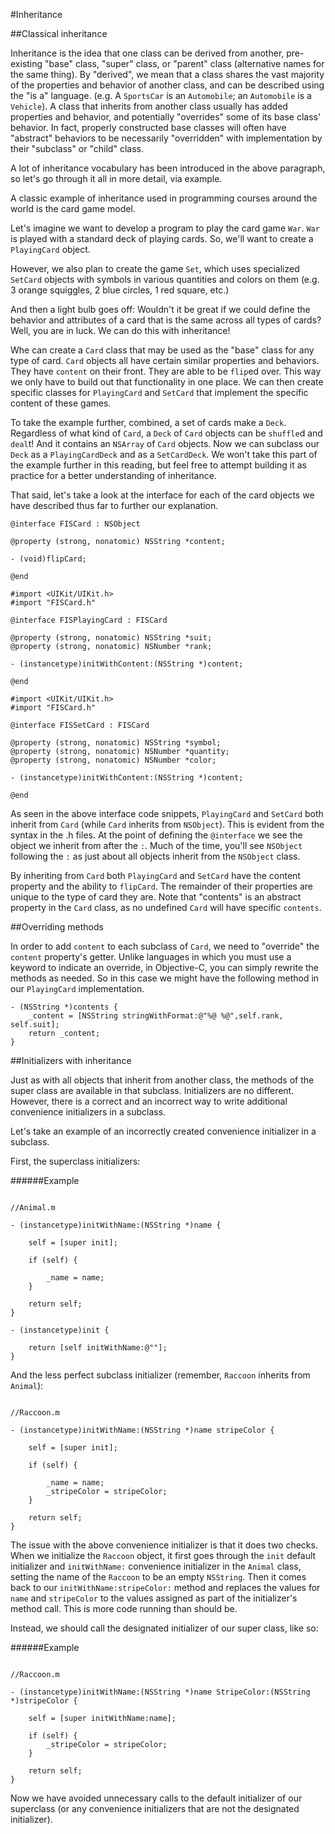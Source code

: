 #Inheritance

##Classical inheritance

Inheritance is the idea that one class can be derived from another, pre-existing "base" class, "super" class, or "parent" class (alternative names for the same thing). By "derived", we mean that a class shares the vast majority of the properties and behavior of another class, and can be described using the "is a" language. (e.g. A `SportsCar` is an `Automobile`; an `Automobile` is a `Vehicle`). A class that inherits from another class usually has added properties and behavior, and potentially "overrides" some of its base class' behavior. In fact, properly constructed base classes will often have "abstract" behaviors to be necessarily "overridden" with implementation by their "subclass" or "child" class.

A lot of inheritance vocabulary has been introduced in the above paragraph, so let's go through it all in more detail, via example.

A classic example of inheritance used in programming courses around the world is the card game model.

Let's imagine we want to develop a program to play the card game `War`. `War` is played with a standard deck of playing cards. So, we'll want to create a `PlayingCard` object. 

However, we also plan to create the game `Set`, which uses specialized `SetCard` objects with symbols in various quantities and colors on them (e.g. 3 orange squiggles, 2 blue circles, 1 red square, etc.)

And then a light bulb goes off: Wouldn't it be great if we could define the behavior and attributes of a card that is the same across all types of cards? Well, you are in luck. We can do this with inheritance!

Whe can create a `Card` class that may be used as the "base" class for any type of card. `Card` objects all have certain similar properties and behaviors. They have `content` on their front. They are able to be `flip`ed over. This way we only have to build out that functionality in one place. We can then create specific classes for `PlayingCard` and `SetCard` that implement the specific content of these games.

To take the example further, combined, a set of cards make a `Deck`. Regardless of what kind of `Card`, a `Deck` of `Card` objects can be `shuffle`d and `deal`t! And it contains an `NSArray` of `Card` objects. Now we can subclass our `Deck` as a `PlayingCardDeck` and as a `SetCardDeck`. We won't take this part of the example further in this reading, but feel free to attempt building it as practice for a better understanding of inheritance.

That said, let's take a look at the interface for each of the card objects we have described thus far to further our explanation.


```objc
@interface FISCard : NSObject

@property (strong, nonatomic) NSString *content;

- (void)flipCard;

@end
```

```objc
#import <UIKit/UIKit.h>
#import "FISCard.h"

@interface FISPlayingCard : FISCard

@property (strong, nonatomic) NSString *suit;
@property (strong, nonatomic) NSNumber *rank;

- (instancetype)initWithContent:(NSString *)content;

@end
```

```objc
#import <UIKit/UIKit.h>
#import "FISCard.h"

@interface FISSetCard : FISCard

@property (strong, nonatomic) NSString *symbol;
@property (strong, nonatomic) NSNumber *quantity;
@property (strong, nonatomic) NSNumber *color;

- (instancetype)initWithContent:(NSString *)content;

@end
```

As seen in the above interface code snippets, `PlayingCard` and `SetCard` both inherit from `Card` (while `Card` inherits from `NSObject`). This is evident from the syntax in the .h files. At the point of defining the `@interface` we see the object we inherit from after the `:`. Much of the time, you'll see `NSObject` following the `:` as just about all objects inherit from the `NSObject` class.


By inheriting from `Card` both `PlayingCard` and `SetCard` have the content property and the ability to `flipCard`. The remainder of their properties are unique to the type of card they are. Note that "contents" is an abstract property in the `Card` class, as no undefined `Card` will have specific `contents`.

##Overriding methods

In order to add `content` to each subclass of `Card`, we need to "override" the `content` property's getter. Unlike languages in which you must use a keyword to indicate an override, in Objective-C, you can simply rewrite the methods as needed. So in this case we might have the following method in our `PlayingCard` implementation.

```objc
- (NSString *)contents {
	_content = [NSString stringWithFormat:@"%@ %@",self.rank, self.suit];
	return _content;
}
```

##Initializers with inheritance

Just as with all objects that inherit from another class, the methods of the super class are available in that subclass. Initializers are no different. However, there is a correct and an incorrect way to write additional convenience initializers in a subclass.

Let's take an example of an incorrectly created convenience initializer in a subclass.

First, the superclass initializers:

######Example
```objc

//Animal.m

- (instancetype)initWithName:(NSString *)name {
	
	self = [super init];

	if (self) {

		_name = name;
	}

	return self;
}

- (instancetype)init {
	
	return [self initWithName:@""];
}

```

And the less perfect subclass initializer (remember, `Raccoon` inherits from `Animal`):

```objc

//Raccoon.m

- (instancetype)initWithName:(NSString *)name stripeColor {
	
	self = [super init];

	if (self) {

		_name = name;
		_stripeColor = stripeColor;
	}

	return self;
}

```

The issue with the above convenience initializer is that it does two checks. When we initialize the `Raccoon` object, it first goes through the `init` default initializer and `initWithName:` convenience initializer in the `Animal` class, setting the name of the `Raccoon` to be an empty `NSString`. Then it comes back to our `initWithName:stripeColor:` method and replaces the values for `name` and `stripeColor` to the values assigned as part of the initializer's method call. This is more code running than should be. 

Instead, we should call the designated initializer of our super class, like so:

######Example

```objc

//Raccoon.m

- (instancetype)initWithName:(NSString *)name StripeColor:(NSString *)stripeColor {
	
	self = [super initWithName:name];

	if (self) {
		_stripeColor = stripeColor;
	}

	return self;
}
```

Now we have avoided unnecessary calls to the default initializer of our superclass (or any convenience initializers that are not the designated initializer).


